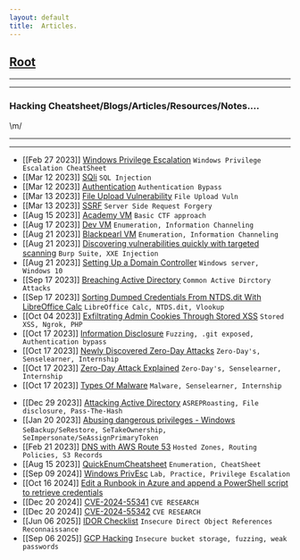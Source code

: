```yaml
---
layout: default
title:  Articles.
---
```


<h2 class="menu-header" id="index"><a href="../../index.html">Root</a></h2>
<hr>

* * *
<h3 class="menu-header" id="cyberseclabs">Hacking Cheatsheet/Blogs/Articles/Resources/Notes....</h3>
\m/
<hr>
<hr>

- [[Feb 27 2023]] [Windows Privilege Escalation](https://markuched13.github.io/posts/articles/winprivesc_cheatsheet.html) `Windows Privilege Escalation CheatSheet`
- [[Mar 12 2023]] [SQli](https://h4ckyou.github.io/posts/articles/posts/sqli.html) `SQL Injection`
- [[Mar 12 2023]] [Authentication](https://h4ckyou.github.io/posts/articles/posts/authentication.html) `Authentication Bypass`
- [[Mar 13 2023]] [File Upload Vulnerability](https://h4ckyou.github.io/posts/articles/posts/fileupload.html) `File Upload Vuln`
- [[Mar 13 2023]] [SSRF](https://h4ckyou.github.io/posts/articles/posts/ssrf.html) `Server Side Request Forgery`
- [[Aug 15 2023]] [Academy VM](https://sec-fortress.github.io/posts/articles/posts/academy.html) `Basic CTF approach`
- [[Aug 17 2023]] [Dev VM](https://sec-fortress.github.io/posts/articles/posts/dev.html) `Enumeration, Information Channeling`
- [[Aug 21 2023]] [Blackpearl VM](https://sec-fortress.github.io/posts/articles/posts/blackpearl.html) `Enumeration, Information Channeling`
- [[Aug 21 2023]] [Discovering vulnerabilities quickly with targeted scanning](https://sec-fortress.github.io/posts/articles/posts/Discovering%20vulnerabilities%20quickly%20with%20targeted%20scanning.html) `Burp Suite, XXE Injection`
- [[Aug 21 2023]] [Setting Up a Domain Controller](https://sec-fortress.github.io/posts/articles/posts/Setting%20Up%20a%20Domain%20Controller.html) `Windows server, Windows 10`
- [[Sep 17 2023]] [Breaching Active Directory](https://sec-fortress.github.io/posts/articles/posts/Breaching%20Active%20Directory.html) `Common Active Dirctory Attacks`
- [[Sep 17 2023]] [Sorting Dumped Credentials From NTDS.dit With LibreOffice Calc](https://sec-fortress.github.io/posts/articles/posts/Sorting%20Dumped%20Credentials%20From%20NTDS.dit%20With%20LibreOffice%20Calc.html) `LibreOffice Calc, NTDS.dit, Vlookup`
- [[Oct 04 2023]] [Exfiltrating Admin Cookies Through Stored XSS](https://sec-fortress.github.io/posts/articles/posts/Exfiltrating%20Cookies%20Through%20Stored%20XSS.html) `Stored XSS, Ngrok, PHP`
- [[Oct 17 2023]] [Information Disclosure](https://sec-fortress.github.io/posts/articles/posts/Information%20Disclosure.html) `Fuzzing, .git exposed, Authentication bypass`
- [[Oct 17 2023]] [Newly Discovered Zero-Day Attacks](https://sec-fortress.github.io/posts/articles/posts/NDZDA-2023-17-Oct.html) `Zero-Day's, Senselearner, Internship`
- [[Oct 17 2023]] [Zero-Day Attack Explained](https://sec-fortress.github.io/posts/articles/posts/Zero-day%20explained.html) `Zero-Day's, Senselearner, Internship`
- [[Oct 17 2023]] [Types Of Malware](https://sec-fortress.github.io/posts/articles/posts/Malware%20Types.html) `Malware, Senselearner, Internship`
<!-- - [[Dec 26 2023]] [CRTP Methodology](https://sec-fortress.github.io/posts/articles/posts/crtp.html) -->
- [[Dec 29 2023]] [Attacking Active Directory](https://sec-fortress.github.io/posts/articles/posts/Attacktive_Active_Directory.html) `ASREPRoasting, File disclosure, Pass-The-Hash`
- [[Jan 20 2023]] [Abusing dangerous privileges - Windows](https://sec-fortress.github.io/posts/articles/posts/Abusing_dangerous_privileges.html) `SeBackup/SeRestore, SeTakeOwnership, SeImpersonate/SeAssignPrimaryToken`
- [[Feb 21 2023]] [DNS with AWS Route 53](https://sec-fortress.github.io/posts/articles/posts/DNS%20with%20AWS%20Route%2053.html) `Hosted Zones, Routing Policies, S3 Records`
- [[Aug 15 2023]] [QuickEnumCheatsheet](https://sec-fortress.github.io/posts/articles/posts/QuickEnumCheatsheet.html) `Enumeration, CheatSheet`
- [[Sep 09 2024]] [Windows PrivEsc](https://sec-fortress.github.io/posts/articles/posts/winprivesc.html) `Lab, Practice, Privilege Escalation`
- [[Oct 16 2024]] [Edit a Runbook in Azure and append a PowerShell script to retrieve credentials](https://sec-fortress.github.io/posts/articles/posts/Edit%20a%20Runbook%20in%20Azure%20and%20append%20a%20PowerShell%20script%20to%20retrieve%20credentials.html)
- [[Dec 20 2024]] [CVE-2024-55341](https://sec-fortress.github.io/posts/articles/posts/CVE-2024-55341.html) `CVE RESEARCH`
- [[Dec 20 2024]] [CVE-2024-55342](https://sec-fortress.github.io/posts/articles/posts/CVE-2024-55342.html) `CVE RESEARCH`
- [[Jun 06 2025]] [IDOR Checklist](https://sec-fortress.github.io/posts/articles/posts/Idor_Checlist.html) `Insecure Direct Object References Reconnaissance`
- [[Sep 06 2025]] [GCP Hacking](https://sec-fortress.github.io/posts/articles/posts/Reveal_Hidden_Files_in_Google_Cloud_Storage.html) `Insecure bucket storage, fuzzing, weak passwords`

